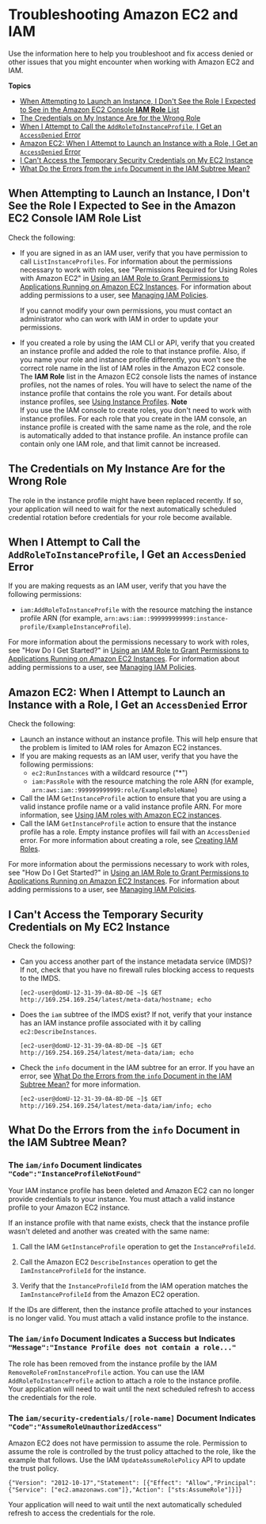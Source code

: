 # Troubleshooting Amazon EC2 and IAM<a name="troubleshoot_iam-ec2"></a>

Use the information here to help you troubleshoot and fix access denied or other issues that you might encounter when working with Amazon EC2 and IAM\.

**Topics**
+ [When Attempting to Launch an Instance, I Don't See the Role I Expected to See in the Amazon EC2 Console **IAM Role** List](#troubleshoot_iam-ec2_missingrole)
+ [The Credentials on My Instance Are for the Wrong Role](#troubleshoot_iam-ec2_wrongrole)
+ [When I Attempt to Call the `AddRoleToInstanceProfile`, I Get an `AccessDenied` Error](#troubleshoot_iam-ec2_access-denied-adding-role)
+ [Amazon EC2: When I Attempt to Launch an Instance with a Role, I Get an `AccessDenied` Error](#troubleshoot_iam-ec2_access-denied-launch)
+ [I Can't Access the Temporary Security Credentials on My EC2 Instance](#troubleshoot_iam-ec2_no-keys)
+ [What Do the Errors from the `info` Document in the IAM Subtree Mean?](#troubleshoot_iam-ec2_errors-info-doc)

## When Attempting to Launch an Instance, I Don't See the Role I Expected to See in the Amazon EC2 Console **IAM Role** List<a name="troubleshoot_iam-ec2_missingrole"></a>

Check the following:
+ If you are signed in as an IAM user, verify that you have permission to call `ListInstanceProfiles`\. For information about the permissions necessary to work with roles, see "Permissions Required for Using Roles with Amazon EC2" in [Using an IAM Role to Grant Permissions to Applications Running on Amazon EC2 Instances](id_roles_use_switch-role-ec2.md)\. For information about adding permissions to a user, see [Managing IAM Policies](access_policies_manage.md)\.

  If you cannot modify your own permissions, you must contact an administrator who can work with IAM in order to update your permissions\.
+ If you created a role by using the IAM CLI or API, verify that you created an instance profile and added the role to that instance profile\. Also, if you name your role and instance profile differently, you won't see the correct role name in the list of IAM roles in the Amazon EC2 console\. The **IAM Role** list in the Amazon EC2 console lists the names of instance profiles, not the names of roles\. You will have to select the name of the instance profile that contains the role you want\. For details about instance profiles, see [Using Instance Profiles](id_roles_use_switch-role-ec2_instance-profiles.md)\.
**Note**  
If you use the IAM console to create roles, you don't need to work with instance profiles\. For each role that you create in the IAM console, an instance profile is created with the same name as the role, and the role is automatically added to that instance profile\. An instance profile can contain only one IAM role, and that limit cannot be increased\.

## The Credentials on My Instance Are for the Wrong Role<a name="troubleshoot_iam-ec2_wrongrole"></a>

The role in the instance profile might have been replaced recently\. If so, your application will need to wait for the next automatically scheduled credential rotation before credentials for your role become available\.

## When I Attempt to Call the `AddRoleToInstanceProfile`, I Get an `AccessDenied` Error<a name="troubleshoot_iam-ec2_access-denied-adding-role"></a>

If you are making requests as an IAM user, verify that you have the following permissions:
+ `iam:AddRoleToInstanceProfile` with the resource matching the instance profile ARN \(for example, `arn:aws:iam::999999999999:instance-profile/ExampleInstanceProfile`\)\. 

For more information about the permissions necessary to work with roles, see "How Do I Get Started?" in [Using an IAM Role to Grant Permissions to Applications Running on Amazon EC2 Instances](id_roles_use_switch-role-ec2.md)\. For information about adding permissions to a user, see [Managing IAM Policies](access_policies_manage.md)\.

## Amazon EC2: When I Attempt to Launch an Instance with a Role, I Get an `AccessDenied` Error<a name="troubleshoot_iam-ec2_access-denied-launch"></a>

Check the following:
+ Launch an instance without an instance profile\. This will help ensure that the problem is limited to IAM roles for Amazon EC2 instances\.
+ If you are making requests as an IAM user, verify that you have the following permissions:
  + `ec2:RunInstances` with a wildcard resource \("\*"\)
  + `iam:PassRole` with the resource matching the role ARN \(for example, `arn:aws:iam::999999999999:role/ExampleRoleName`\)
+ Call the IAM `GetInstanceProfile` action to ensure that you are using a valid instance profile name or a valid instance profile ARN\. For more information, see [ Using IAM roles with Amazon EC2 instances](https://docs.aws.amazon.com/AWSEC2/latest/UserGuide/UsingIAM.html#UsingIAMrolesWithAmazonEC2Instances)\.
+ Call the IAM `GetInstanceProfile` action to ensure that the instance profile has a role\. Empty instance profiles will fail with an `AccessDenied` error\. For more information about creating a role, see [Creating IAM Roles](id_roles_create.md)\.

For more information about the permissions necessary to work with roles, see "How Do I Get Started?" in [Using an IAM Role to Grant Permissions to Applications Running on Amazon EC2 Instances](id_roles_use_switch-role-ec2.md)\. For information about adding permissions to a user, see [Managing IAM Policies](access_policies_manage.md)\. 

## I Can't Access the Temporary Security Credentials on My EC2 Instance<a name="troubleshoot_iam-ec2_no-keys"></a>

Check the following:
+ Can you access another part of the instance metadata service \(IMDS\)? If not, check that you have no firewall rules blocking access to requests to the IMDS\.

  ```
  [ec2-user@domU-12-31-39-0A-8D-DE ~]$ GET http://169.254.169.254/latest/meta-data/hostname; echo
  ```
+ Does the `iam` subtree of the IMDS exist? If not, verify that your instance has an IAM instance profile associated with it by calling `ec2:DescribeInstances`\.

  ```
  [ec2-user@domU-12-31-39-0A-8D-DE ~]$ GET http://169.254.169.254/latest/meta-data/iam; echo
  ```
+ Check the `info` document in the IAM subtree for an error\. If you have an error, see [What Do the Errors from the `info` Document in the IAM Subtree Mean?](#troubleshoot_iam-ec2_errors-info-doc) for more information\.

  ```
  [ec2-user@domU-12-31-39-0A-8D-DE ~]$ GET http://169.254.169.254/latest/meta-data/iam/info; echo
  ```

## What Do the Errors from the `info` Document in the IAM Subtree Mean?<a name="troubleshoot_iam-ec2_errors-info-doc"></a>

### The `iam/info` Document Iindicates `"Code":"InstanceProfileNotFound"`<a name="w4aac25c18c17b2"></a>

Your IAM instance profile has been deleted and Amazon EC2 can no longer provide credentials to your instance\. You must attach a valid instance profile to your Amazon EC2 instance\.

If an instance profile with that name exists, check that the instance profile wasn't deleted and another was created with the same name:

1. Call the IAM `GetInstanceProfile` operation to get the `InstanceProfileId`\.

1. Call the Amazon EC2 `DescribeInstances` operation to get the `IamInstanceProfileId` for the instance\.

1. Verify that the `InstanceProfileId` from the IAM operation matches the `IamInstanceProfileId` from the Amazon EC2 operation\.

If the IDs are different, then the instance profile attached to your instances is no longer valid\. You must attach a valid instance profile to the instance\. 

### The `iam/info` Document Indicates a Success but Indicates `"Message":"Instance Profile does not contain a role..."`<a name="w4aac25c18c17b4"></a>

The role has been removed from the instance profile by the IAM `RemoveRoleFromInstanceProfile` action\. You can use the IAM `AddRoleToInstanceProfile` action to attach a role to the instance profile\. Your application will need to wait until the next scheduled refresh to access the credentials for the role\. 

### The `iam/security-credentials/[role-name]` Document Indicates `"Code":"AssumeRoleUnauthorizedAccess"`<a name="w4aac25c18c17b6"></a>

Amazon EC2 does not have permission to assume the role\. Permission to assume the role is controlled by the trust policy attached to the role, like the example that follows\. Use the IAM `UpdateAssumeRolePolicy` API to update the trust policy\. 

```
{"Version": "2012-10-17","Statement": [{"Effect": "Allow","Principal": {"Service": ["ec2.amazonaws.com"]},"Action": ["sts:AssumeRole"]}]}
```

Your application will need to wait until the next automatically scheduled refresh to access the credentials for the role\.